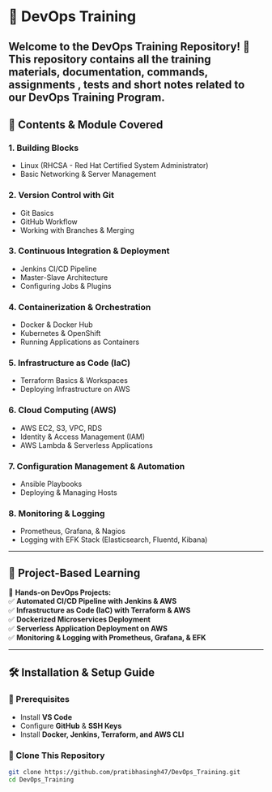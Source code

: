 # 🚀 DevOps Training   

Welcome to the **DevOps Training Repository**! 🎯 This repository contains all the training materials, documentation, commands, assignments , tests and short notes related to our **DevOps Training Program**.  
---

## 📌 **Contents & Module Covered**  

### **1. Building Blocks** 
- Linux (RHCSA - Red Hat Certified System Administrator)  
- Basic Networking & Server Management  

### **2. Version Control with Git**   
- Git Basics  
- GitHub Workflow  
- Working with Branches & Merging  

### **3. Continuous Integration & Deployment**  
- Jenkins CI/CD Pipeline  
- Master-Slave Architecture  
- Configuring Jobs & Plugins  

### **4. Containerization & Orchestration**  
- Docker & Docker Hub  
- Kubernetes & OpenShift  
- Running Applications as Containers  

### **5. Infrastructure as Code (IaC)**  
- Terraform Basics & Workspaces  
- Deploying Infrastructure on AWS  

### **6. Cloud Computing (AWS)**  
- AWS EC2, S3, VPC, RDS  
- Identity & Access Management (IAM)  
- AWS Lambda & Serverless Applications  

### **7. Configuration Management & Automation**  
- Ansible Playbooks  
- Deploying & Managing Hosts  

### **8. Monitoring & Logging**  
- Prometheus, Grafana, & Nagios  
- Logging with EFK Stack (Elasticsearch, Fluentd, Kibana)  

---

## 📂 **Project-Based Learning**  
🚀 **Hands-on DevOps Projects:**  
✅ **Automated CI/CD Pipeline with Jenkins & AWS**  
✅ **Infrastructure as Code (IaC) with Terraform & AWS**  
✅ **Dockerized Microservices Deployment**  
✅ **Serverless Application Deployment on AWS**  
✅ **Monitoring & Logging with Prometheus, Grafana, & EFK**  

---

## 🛠 **Installation & Setup Guide**  
### **🔹 Prerequisites**  
- Install **VS Code**  
- Configure **GitHub** & **SSH Keys**  
- Install **Docker, Jenkins, Terraform, and AWS CLI**  

### **🔹 Clone This Repository**  
```sh
git clone https://github.com/pratibhasingh47/DevOps_Training.git
cd DevOps_Training
